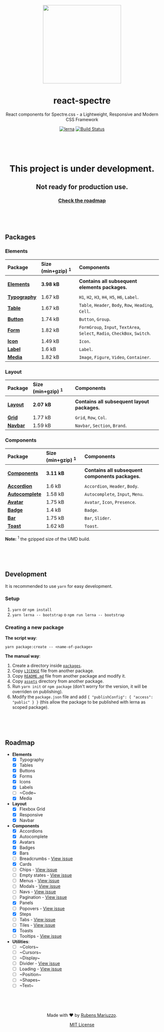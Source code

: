 <div align=center>
<img src=".github/react-spectre-logo.png" width="256" height="256">

# react-spectre
React components for Spectre.css - a Lightweight, Responsive and Modern CSS Framework

[![lerna](https://img.shields.io/badge/maintained%20with-lerna-cc00ff.svg)](https://lernajs.io/)
[![Build Status](https://travis-ci.org/react-spectre/react-spectre.svg?branch=master)](https://travis-ci.org/react-spectre/react-spectre)

<br><br><br>
</div>

<div align=center>

# This project is under development.
## Not ready for production use.
### [Check the roadmap](#roadmap)

</div>

<br><br><br>

## Packages

### Elements

 Package | Size (min+gzip) <sup>1</sup> | Components 
 :------ | :--------------------------- | :---------
 ||
 [**Elements**](packages/elements) | **<!-- markdown-exec(cmd:./node_modules/.bin/gzip-size ./packages/elements/dist/elements.umd.js) -->3.98 kB<!-- /markdown-exec -->** | **Contains all subsequent elements packages.**
 ||
 [**Typography**](packages/typography) | <!-- markdown-exec(cmd:./node_modules/.bin/gzip-size ./packages/typography/dist/typography.umd.js) -->1.67 kB<!-- /markdown-exec --> | `H1`, `H2`, `H3`, `H4`, `H5`, `H6`, `Label`.
 [**Table**](packages/table) | <!-- markdown-exec(cmd:./node_modules/.bin/gzip-size ./packages/table/dist/table.umd.js) -->1.67 kB<!-- /markdown-exec --> | `Table`, `Header`, `Body`, `Row`, `Heading`, `Cell`.
 [**Button**](packages/button) | <!-- markdown-exec(cmd:./node_modules/.bin/gzip-size ./packages/button/dist/button.umd.js) -->1.74 kB<!-- /markdown-exec --> | `Button`, `Group`.
 [**Form**](packages/form) | <!-- markdown-exec(cmd:./node_modules/.bin/gzip-size ./packages/form/dist/form.umd.js) -->1.82 kB<!-- /markdown-exec --> | `FormGroup`, `Input`, `TextArea`, `Select`, `Radio`, `CheckBox`, `Switch`.
 [**Icon**](packages/icon) | <!-- markdown-exec(cmd:./node_modules/.bin/gzip-size ./packages/icon/dist/icon.umd.js) -->1.49 kB<!-- /markdown-exec --> | `Icon`.
 [**Label**](packages/label) | <!-- markdown-exec(cmd:./node_modules/.bin/gzip-size ./packages/label/dist/label.umd.js) -->1.6 kB<!-- /markdown-exec --> | `Label`.
 [**Media**](packages/media) | <!-- markdown-exec(cmd:./node_modules/.bin/gzip-size ./packages/media/dist/media.umd.js) -->1.82 kB<!-- /markdown-exec --> | `Image`, `Figure`, `Video`, `Container`.

### Layout

 Package | Size (min+gzip) <sup>1</sup> | Components 
 :------ | :--------------------------- | :---------
 ||
 [**Layout**](packages/layout) | **<!-- markdown-exec(cmd:./node_modules/.bin/gzip-size ./packages/layout/dist/layout.umd.js) -->2.07 kB<!-- /markdown-exec -->** | **Contains all subsequent layout packages.**
 ||
 [**Grid**](packages/grid) | <!-- markdown-exec(cmd:./node_modules/.bin/gzip-size ./packages/grid/dist/grid.umd.js) -->1.77 kB<!-- /markdown-exec --> | `Grid`, `Row`, `Col`.
 [**Navbar**](packages/navbar) | <!-- markdown-exec(cmd:./node_modules/.bin/gzip-size ./packages/navbar/dist/navbar.umd.js) -->1.59 kB<!-- /markdown-exec --> | `Navbar`, `Section`, `Brand`.


### Components

 Package | Size (min+gzip) <sup>1</sup> | Components
 :------ | :--------------------------- | :---------
 ||
 [**Components**](packages/components) | **<!-- markdown-exec(cmd:./node_modules/.bin/gzip-size ./packages/components/dist/components.umd.js) -->3.11 kB<!-- /markdown-exec -->** | **Contains all subsequent components packages.**
 ||
 [**Accordion**](packages/accordion) | <!-- markdown-exec(cmd:./node_modules/.bin/gzip-size ./packages/accordion/dist/accordion.umd.js) -->1.6 kB<!-- /markdown-exec --> | `Accordion`, `Header`, `Body`.
 [**Autocomplete**](packages/autocomplete) | <!-- markdown-exec(cmd:./node_modules/.bin/gzip-size ./packages/autocomplete/dist/autocomplete.umd.js) -->1.58 kB<!-- /markdown-exec --> | `Autocomplete`, `Input`, `Menu`.
 [**Avatar**](packages/avatar) | <!-- markdown-exec(cmd:./node_modules/.bin/gzip-size ./packages/avatar/dist/avatar.umd.js) -->1.75 kB<!-- /markdown-exec --> | `Avatar`, `Icon`, `Presence`.
 [**Badge**](packages/badge) | <!-- markdown-exec(cmd:./node_modules/.bin/gzip-size ./packages/badge/dist/badge.umd.js) -->1.4 kB<!-- /markdown-exec --> | `Badge`.
 [**Bar**](packages/bar) | <!-- markdown-exec(cmd:./node_modules/.bin/gzip-size ./packages/bar/dist/bar.umd.js) -->1.75 kB<!-- /markdown-exec --> | `Bar`, `Slider`.
 [**Toast**](packages/toast) | <!-- markdown-exec(cmd:./node_modules/.bin/gzip-size ./packages/toast/dist/toast.umd.js) -->1.62 kB<!-- /markdown-exec --> | `Toast`.

**Note:** <sup>1</sup> the gzipped size of the UMD build.

<br><br><br>

## Development

It is recommended to use `yarn` for easy development.

### Setup

 1. `yarn` or `npm install`
 2. `yarn lerna -- bootstrap` o `npm run lerna -- bootstrap`

### Creating a new package

**The script way**:

```shell
yarn package:create -- <name-of-package>
```

**The manual way**:

  1. Create a directory inside [`packages`](packages).
  2. Copy [`LICENSE`](packages/typography/LICENSE) file from another package.
  3. Copy [`README.md`](packages/typography/README.md) file from another package and modify it.
  4. Copy [`assets`](packages/typography/assets) directory from another package.
  5. Run `yarn init` or `npm package` (don't worry for the version, it will be overriden on publishing).
  6. Modify the `package.json` file and add `{ "publishConfig": { "access": "public" } }` (this allow the package to be published with lerna as scoped package).


<br><br><br>

## Roadmap

  - **Elements**
    - [x] Typography
    - [x] Tables
    - [x] Buttons
    - [x] Forms
    - [x] Icons
    - [x] Labels
    - [ ] ~Code~
    - [x] Media

  - **Layout**
    - [x] Flexbox Grid
    - [x] Responsive
    - [x] Navbar

  - **Components**
    - [x] Accordions
    - [x] Autocomplete
    - [x] Avatars
    - [x] Badges
    - [x] Bars
    - [ ] Breadcrumbs - [View issue](https://github.com/react-spectre/react-spectre/issues/9)
    - [x] Cards
    - [ ] Chips - [View issue](https://github.com/react-spectre/react-spectre/issues/11)
    - [ ] Empty states - [View issue](https://github.com/react-spectre/react-spectre/issues/12)
    - [ ] Menus - [View issue](https://github.com/react-spectre/react-spectre/issues/13)
    - [ ] Modals - [View issue](https://github.com/react-spectre/react-spectre/issues/14)
    - [ ] Navs - [View issue](https://github.com/react-spectre/react-spectre/issues/15)
    - [ ] Pagination - [View issue](https://github.com/react-spectre/react-spectre/issues/16)
    - [x] Panels
    - [ ] Popovers - [View issue](https://github.com/react-spectre/react-spectre/issues/18)
    - [x] Steps
    - [ ] Tabs - [View issue](https://github.com/react-spectre/react-spectre/issues/20)
    - [ ] Tiles - [View issue](https://github.com/react-spectre/react-spectre/issues/21)
    - [x] Toasts
    - [ ] Tooltips - [View issue](https://github.com/react-spectre/react-spectre/issues/23)

  - **Utilities**:
    - [ ] ~Colors~
    - [ ] ~Cursors~
    - [ ] ~Display~
    - [ ] Divider - [View issue](https://github.com/react-spectre/react-spectre/issues/24)
    - [ ] Loading - [View issue](https://github.com/react-spectre/react-spectre/issues/25)
    - [ ] ~Position~
    - [ ] ~Shapes~
    - [ ] ~Text~

<div align=center>
<br><br><br>

Made with :heart: by [Rubens Mariuzzo](https://github.com/rmariuzzo).

[MIT License](LICENSE)

</div>
